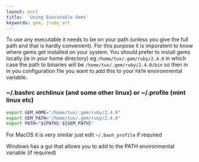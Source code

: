 ```yaml
---
layout: post
title:  'Using Executable Gems'
keywords: gem, jruby_art
---
```

To use any executable it needs to be on your path (unless you give the full path and that is hardly convenient). For this purpose it is imporatent to know where gems get installed on your system. You should prefer to install gems locally (ie in your home directory) eg `/home/tux/.gem/ruby/2.4.0` in which case the path to binaries will be `/home/tux/.gem/ruby/2.4.0/bin` so then in in you configuration file you want to add this to your `PATH` environmental variable.

### ~/.bashrc archlinux (and some other linux) or ~/.profile (mint linux etc)

```bash
export GEM_HOME="/home/tux/.gem/ruby/2.4.0"
export GEM_PATH="/home/tux/.gem/ruby/2.4.0"
export PATH="${PATH}:${GEM_PATH}"
```

For MacOS it is very similar just edit `~/.bash_profile` if required

Windows has a gui that allows you to add to the PATH environmental variable (if required)
